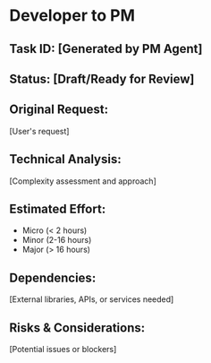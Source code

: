 # Developer to PM

## Task ID: [Generated by PM Agent]
## Status: [Draft/Ready for Review]

## Original Request:
[User's request]

## Technical Analysis:
[Complexity assessment and approach]

## Estimated Effort:
- Micro (< 2 hours)
- Minor (2-16 hours)
- Major (> 16 hours)

## Dependencies:
[External libraries, APIs, or services needed]

## Risks & Considerations:
[Potential issues or blockers]